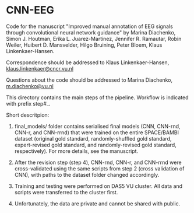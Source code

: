 # CNN-EEG
Code for the manuscript "Improved manual annotation of EEG signals through convolutional neural network guidance" by Marina Diachenko, Simon J. Houtman, Erika L. Juarez-Martinez, Jennifer R. Ramautar, Robin Weiler, Huibert D. Mansvelder, Hilgo Bruining, Peter Bloem, Klaus Linkenkaer-Hansen.

Correspondence should be addressed to Klaus Linkenkaer-Hansen, klaus.linkenkaer@cncr.vu.nl

Questions about the code should be addressed to Marina Diachenko, m.diachenko@vu.nl


This directory contains the main steps of the pipeline. Workflow is indicated with prefix step#_.

Short descritpion:
1. final_models/ folder contains serialised final models (CNN, CNN-rnd, CNN-r, and CNN-rrnd) that were trained on the entire SPACE/BAMBI dataset (original gold standard, randomly-shuffled gold standard, expert-revised gold standard, and randomly-revised gold standard, respectively). For more details, see the manuscript.

2. After the revision step (step 4), CNN-rnd, CNN-r, and CNN-rrnd were cross-validated using the same scripts from step 2 (cross validation of CNN), with paths to the dataset folder changed accordingly.

3. Training and testing were performed on DAS5 VU cluster. All data and scripts were transferred to the cluster first.

4. Unfortunately, the data are private and cannot be shared with public.
